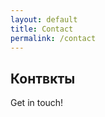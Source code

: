 ```yaml
---
layout: default
title: Contact
permalink: /contact
---
```


## Контвкты

Get in touch!

<form>
  <!-- Form stuff -->
</form>